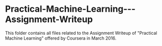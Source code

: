 # Practical-Machine-Learning---Assignment-Writeup

This folder contains all files related to the Assignment Writeup of "Practical Machine Learning"
offered by Coursera in March 2016.
